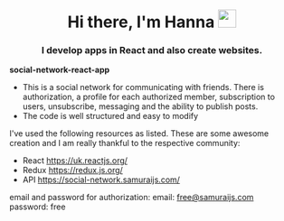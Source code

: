 <h1 align="center">Hi there, I'm Hanna
<img src="https://github.com/blackcater/blackcater/raw/main/images/Hi.gif" height="32"/></h1>
<h3 align="center">I develop apps in React and also create websites.</h3>
<p><b>social-network-react-app</b>

- This is a social network for communicating with friends. There is authorization, a profile for each authorized member, subscription to users, unsubscribe, messaging and the ability to publish posts.
- The code is well structured and easy to modify

I've used the following resources as listed. These are some awesome creation and I am really thankful to the respective community:

- React https://uk.reactjs.org/
- Redux https://redux.js.org/
- API https://social-network.samuraijs.com/

email and password for authorization:
email: free@samuraijs.com
password: free
